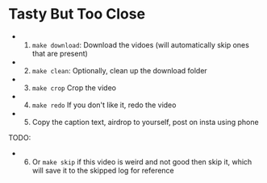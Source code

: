 
# Tasty But Too Close

- 1. `make download`: Download the vidoes (will automatically skip ones that are present)
- 2. `make clean`: Optionally, clean up the download folder
- 3. `make crop` Crop the video
- 4. `make redo` If you don't like it, redo the video 
- 5. Copy the caption text, airdrop to yourself, post on insta using phone

TODO:
- 6. Or `make skip` if this video is weird and not good then skip it, which will save it to the skipped log for reference


